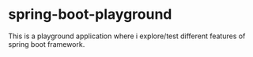 # spring-boot-playground

This is a playground application where i explore/test different features of spring boot framework.
